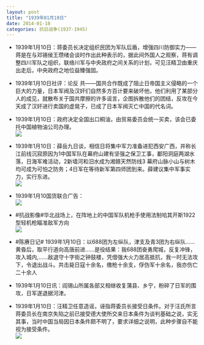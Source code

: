 ```yaml
---
layout: post
title: "1939年01月10日"
date: 2014-01-10
categories: 抗日战争(1937-1945)
---
```


<meta name="referrer" content="no-referrer" />

- 1939年1月10日：蒋委员长决定组织民团为军队后盾，增强四川防御实力——蒋是在与邓锡侯王瓒绪会谈时作出此种表示的，据此间外国人之观察，蒋有调整四川军队之组织，联络川军与中央政府之间关系的计划，可见汪精卫由重庆出走后，中央政府之地位益臻强固。 

- 1939年1月10日社评：论反 共——国共合作既成了阻止日帝国主义侵略的一个巨大的力量，日本军阀及汉奸们自然多方百计要来破坏他，他们利用了某部分人的成见，就散布关于国共摩擦的许多谣言，企图拆散他们的团结，反攻在今天成了汉奸进行卖国的虚晃子，已成了日本军阀灭亡中国的代名词。 

- 1939年1月10日：政府决定全国出口桐油，由贸易委员会统一买卖，该会已委托中国植物油公司办理。 <br/><img src="https://ww2.sinaimg.cn/large/aca367d8jw1ecep5628f2j206l07l74x.jpg" />

- 1939年1月10日：薛岳九日谈，相信日将集中军力准备进犯西安广西，并称长江前线沉寂原因为1中国军队在幕府山建有坚强之保卫工事，鄱阳洞庭两湖水落，日海军难活动，2新墙河和汨水成为湘赣天然防线3 幕府山脉小山与树木均可成为可怕之防务；4日军在等待新军第四师团到来。薛建议集中军事实力，实行东进。 <br/><img src="https://ww1.sinaimg.cn/large/aca367d8jw1ecei7em291j206d0kk0ux.jpg" />

- 1939年1月10国货联合广告： <br/><img src="https://ww1.sinaimg.cn/large/aca367d8jw1eceb9rqgfvj20p40gkq9l.jpg" />

- #抗战影像#华北战场上，在阵地上的中国军队机枪手使用法制哈其开斯1922型轻机枪瞄准敌军方向 <br/><img src="https://ww4.sinaimg.cn/large/aca367d8jw1ece7sn3k73j20b407rt93.jpg" />

- #陈赓日记# 1939年1月10日：以688团为左纵队，津支及青3团为右纵队……黄昏后，取平行道向高唐前进……是役结果：我688团奋勇爬城，反复冲锋，攻入城内,……敌退守十字街之钟鼓楼，凭借强大火力居高抵抗，我一时无法攻下，令退出战斗。共击毙日寇十余名，缴枪十余支，俘伪军十余名，我亦伤亡二十余人 

- 1939年1月10日讯：阎锡山所属各部又相继收复蒲县、乡宁，粉碎了日军的围攻，日军遂退据河津。 

- 1939年1月10日：汪精卫任意造谣，诬指蒋委员长接受日条件。对于汪氏所言蒋委员长在南京失陷之前已接受德大使所交来日本条件为谈判基础之说，实无其事，当时中国当局因日本条件颇不明了，要求详细之说明，此种步骤自不能视为接受条件。 <br/><img src="https://ww2.sinaimg.cn/large/aca367d8jw1ece2lc6qlgj20dq0wik1k.jpg" />

